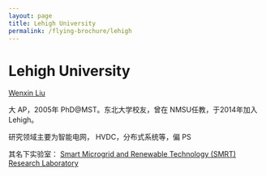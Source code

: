 ```yaml
---
layout: page
title: Lehigh University
permalink: /flying-brochure/lehigh
---
```

# Lehigh University

[Wenxin Liu](https://www.lehigh.edu/~wel814/)

大 AP，2005年 PhD@MST。东北大学校友，曾在 NMSU任教，于2014年加入 Lehigh。

研究领域主要为智能电网， HVDC，分布式系统等，偏 PS

其名下实验室： [Smart Microgrid and Renewable Technology (SMRT) Research Laboratory](https://www.lehigh.edu/~insmrt/)

